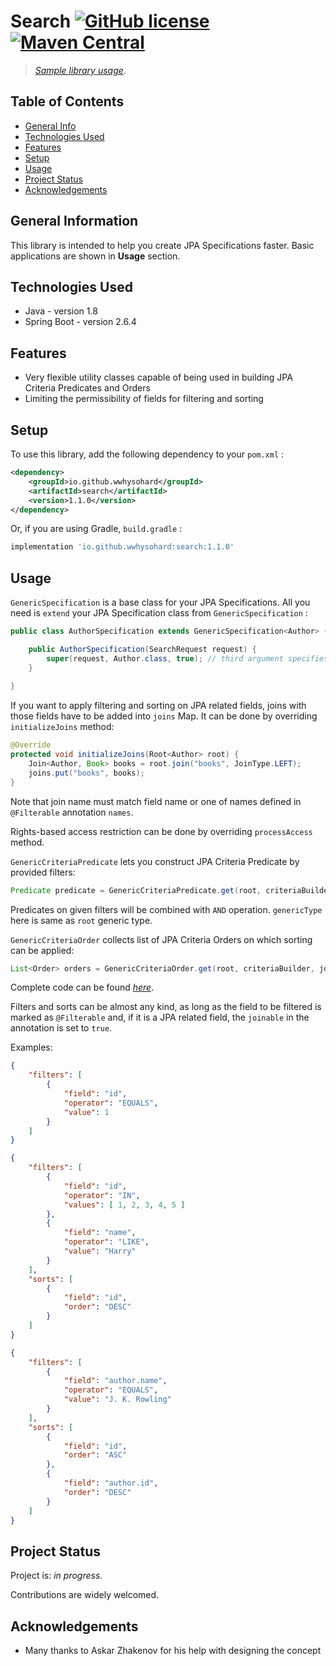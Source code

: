 # Search [![GitHub license](https://img.shields.io/github/license/wwhysohard/search)](https://github.com/wwhysohard/search/blob/master/LICENSE) [![Maven Central](https://img.shields.io/maven-central/v/io.github.wwhysohard/search.svg?label=Maven%20Central)](https://search.maven.org/search?q=g:%22io.github.wwhysohard%22%20AND%20a:%22search%22)
> [_Sample library usage_](https://github.com/wwhysohard/sample-search-usage). 

## Table of Contents
* [General Info](#general-information)
* [Technologies Used](#technologies-used)
* [Features](#features)
* [Setup](#setup)
* [Usage](#usage)
* [Project Status](#project-status)
* [Acknowledgements](#acknowledgements)


## General Information
This library is intended to help you create JPA Specifications faster. Basic applications are shown in **Usage** section.


## Technologies Used
- Java - version 1.8
- Spring Boot - version 2.6.4


## Features
- Very flexible utility classes capable of being used in building JPA Criteria Predicates and Orders
- Limiting the permissibility of fields for filtering and sorting


## Setup
To use this library, add the following dependency to your `pom.xml` :

``` xml
<dependency>
    <groupId>io.github.wwhysohard</groupId>
    <artifactId>search</artifactId>
    <version>1.1.0</version>
</dependency>
```

Or, if you are using Gradle, `build.gradle` :

``` groovy
implementation 'io.github.wwhysohard:search:1.1.0'
```


## Usage
`GenericSpecification` is a base class for your JPA Specifications. All you need is `extend` your JPA Specification class from `GenericSpecification` :

``` java
public class AuthorSpecification extends GenericSpecification<Author> {

    public AuthorSpecification(SearchRequest request) {
        super(request, Author.class, true); // third argument specifies whether you want to fetch distinct records
    }
    
}
```

If you want to apply filtering and sorting on JPA related fields, joins with those fields have to be added into `joins` Map. It can be done by overriding `initializeJoins` method:

``` java
@Override
protected void initializeJoins(Root<Author> root) {
    Join<Author, Book> books = root.join("books", JoinType.LEFT);
    joins.put("books", books);
}
```

Note that join name must match field name or one of names defined in `@Filterable` annotation `names`.

Rights-based access restriction can be done by overriding `processAccess` method.

`GenericCriteriaPredicate` lets you construct JPA Criteria Predicate by provided filters:

``` java
Predicate predicate = GenericCriteriaPredicate.get(root, criteriaBuilder, joins, filters, QueryOperator.AND, genericType);
```

Predicates on given filters will be combined with `AND` operation. `genericType` here is same as `root` generic type. 

`GenericCriteriaOrder` collects list of JPA Criteria Orders on which sorting can be applied:

``` java
List<Order> orders = GenericCriteriaOrder.get(root, criteriaBuilder, joins, sorts, genericType);
```

Complete code can be found [_here_](https://github.com/wwhysohard/sample-search-usage).

Filters and sorts can be almost any kind, as long as the field to be filtered is marked as `@Filterable` and, if it is a JPA related field, the `joinable` in the annotation is set to `true`.

Examples:

``` json
{
    "filters": [
        {
            "field": "id",
            "operator": "EQUALS",
            "value": 1
        }
    ]
}
```

``` json
{
    "filters": [
        {
            "field": "id",
            "operator": "IN",
            "values": [ 1, 2, 3, 4, 5 ]
        },
        {
            "field": "name",
            "operator": "LIKE",
            "value": "Harry"
        }
    ],
    "sorts": [
        {
            "field": "id",
            "order": "DESC"
        }
    ]
}
```

``` json
{
    "filters": [
        {
            "field": "author.name",
            "operator": "EQUALS",
            "value": "J. K. Rowling"
        }
    ],
    "sorts": [
        {
            "field": "id",
            "order": "ASC"
        },
        {
            "field": "author.id",
            "order": "DESC"
        }
    ]
}
```


## Project Status
Project is: _in progress_. 

Contributions are widely welcomed.


## Acknowledgements
- Many thanks to Askar Zhakenov for his help with designing the concept
